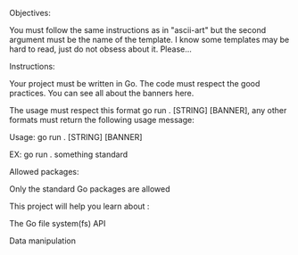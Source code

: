 Objectives:

You must follow the same instructions as in "ascii-art" but the second argument must be the name of the template. I know some templates may be hard to read, just do not obsess about it. Please...


Instructions:

Your project must be written in Go.
The code must respect the good practices.
You can see all about the banners here.

The usage must respect this format go run . [STRING] [BANNER], any other formats must return the following usage message:

Usage: go run . [STRING] [BANNER]

EX: go run . something standard





Allowed packages:

Only the standard Go packages are allowed




This project will help you learn about :

The Go file system(fs) API

Data manipulation
